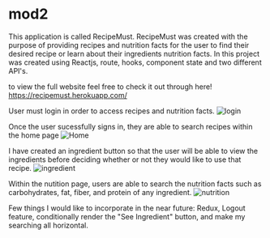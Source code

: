 
# mod2
This application is called RecipeMust. 
RecipeMust was created with the purpose of providing recipes and nutrition facts for the user to find their desired recipe or learn about their ingredients nutrition facts. In this project was created using Reactjs, route, hooks, component state and two different API's.

to view the full website feel free to check it out through here!
https://recipemust.herokuapp.com/ 

User must login in order to access recipes and nutrition facts.
![login](https://user-images.githubusercontent.com/80718484/120909780-73967400-c62d-11eb-8fdc-0cdba7c5046f.PNG)

Once the user sucessfully signs in, they are able to search recipes within the home page
![Home](https://user-images.githubusercontent.com/80718484/120909982-ae99a700-c62f-11eb-98dd-4449ba2f58ea.PNG)

I have created an ingredient button so that the user will be able to view the ingredients before deciding whether or not they would like to use that recipe.
![ingredient](https://user-images.githubusercontent.com/80718484/120910028-1f40c380-c630-11eb-88a5-6231627a5249.PNG)

Within the nutition page, users are able to search the nutrition facts such as carbohydrates, fat, fiber, and protein of any ingredient.
![nutrition](https://user-images.githubusercontent.com/80718484/120910304-adb64480-c632-11eb-9509-35375de7682c.PNG)



Few things I would like to incorporate in the near future: Redux, Logout feature, conditionally render the "See Ingredient" button, and make my searching all horizontal.
